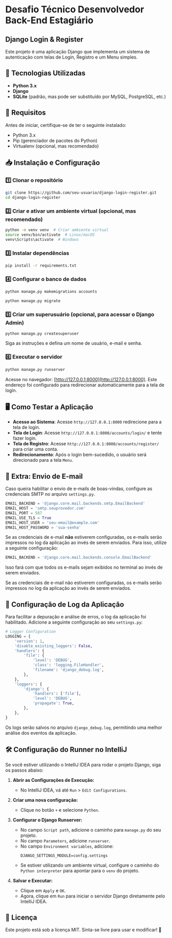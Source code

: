 # Desafio Técnico Desenvolvedor Back-End Estagiário

## Django Login & Register

Este projeto é uma aplicação Django que implementa um sistema de autenticação com telas de Login, Registro e um Menu simples.

## 🚀 Tecnologias Utilizadas

- **Python 3.x**
- **Django**
- **SQLite** (padrão, mas pode ser substituído por MySQL, PostgreSQL, etc.)

## 📌 Requisitos

Antes de iniciar, certifique-se de ter o seguinte instalado:

- Python 3.x
- Pip (gerenciador de pacotes do Python)
- Virtualenv (opcional, mas recomendado)

## 📥 Instalação e Configuração

### 1️⃣ Clonar o repositório

```sh
git clone https://github.com/seu-usuario/django-login-register.git
cd django-login-register
```

### 2️⃣ Criar e ativar um ambiente virtual (opcional, mas recomendado)

```sh
python -m venv venv  # Criar ambiente virtual
source venv/bin/activate  # Linux/macOS
venv\Scripts\activate  # Windows
```

### 3️⃣ Instalar dependências

```sh
pip install -r requirements.txt
```

### 4️⃣ Configurar o banco de dados

```sh
python manage.py makemigrations accounts
```

```sh
python manage.py migrate
```

### 5️⃣ Criar um superusuário (opcional, para acessar o Django Admin)

```sh
python manage.py createsuperuser
```

Siga as instruções e defina um nome de usuário, e-mail e senha.

### 6️⃣ Executar o servidor

```sh
python manage.py runserver
```

Acesse no navegador: [http://127.0.0.1:8000](http://127.0.0.1:8000). Este endereço foi configurado para redirecionar automaticamente para a tela de login.

## 🖥️ Como Testar a Aplicação

- **Acesso ao Sistema**: Acesse `http://127.0.0.1:8000` redirecione para a tela de login.
- **Tela de Login**: Acesse `http://127.0.0.1:8000/accounts/login/` e tente fazer login.
- **Tela de Registro**: Acesse `http://127.0.0.1:8000/accounts/register/` para criar uma conta.
- **Redirecionamento**: Após o login bem-sucedido, o usuário será direcionado para a tela `Menu`.

## 📧 Extra: Envio de E-mail

Caso queira habilitar o envio de e-mails de boas-vindas, configure as credenciais SMTP no arquivo `settings.py`.

```python
EMAIL_BACKEND = 'django.core.mail.backends.smtp.EmailBackend'
EMAIL_HOST = 'smtp.seuprovedor.com'
EMAIL_PORT = 587
EMAIL_USE_TLS = True
EMAIL_HOST_USER = 'seu-email@example.com'
EMAIL_HOST_PASSWORD = 'sua-senha'
```

Se as credenciais de e-mail **não** estiverem configuradas, os e-mails serão impressos no log da aplicação ao invés de serem enviados. Para isso, utilize a seguinte configuração:

```python
EMAIL_BACKEND = 'django.core.mail.backends.console.EmailBackend'
```

Isso fará com que todos os e-mails sejam exibidos no terminal ao invés de serem enviados.


Se as credenciais de e-mail não estiverem configuradas, os e-mails serão impressos no log da aplicação ao invés de serem enviados.


## 📝 Configuração de Log da Aplicação

Para facilitar a depuração e análise de erros, o log da aplicação foi habilitado. Adicione a seguinte configuração ao seu `settings.py`:

```python
# Logger Configuration
LOGGING = {
    'version': 1,
    'disable_existing_loggers': False,
    'handlers': {
        'file': {
            'level': 'DEBUG',
            'class': 'logging.FileHandler',
            'filename': 'django_debug.log',
        },
    },
    'loggers': {
        'django': {
            'handlers': ['file'],
            'level': 'DEBUG',
            'propagate': True,
        },
    },
}
```

Os logs serão salvos no arquivo `django_debug.log`, permitindo uma melhor análise dos eventos da aplicação.

## 🛠️ Configuração do Runner no IntelliJ

Se você estiver utilizando o IntelliJ IDEA para rodar o projeto Django, siga os passos abaixo:

1. **Abrir as Configurações de Execução:**
   - No IntelliJ IDEA, vá até `Run` > `Edit Configurations`.

2. **Criar uma nova configuração:**
   - Clique no botão `+` e selecione `Python`.

3. **Configurar o Django Runserver:**
   - No campo `Script path`, adicione o caminho para `manage.py` do seu projeto.
   - No campo `Parameters`, adicione `runserver`.
   - No campo `Environment variables`, adicione:
     ```
     DJANGO_SETTINGS_MODULE=config.settings
     ```
   - Se estiver utilizando um ambiente virtual, configure o caminho do `Python interpreter` para apontar para o `venv` do projeto.

4. **Salvar e Executar:**
   - Clique em `Apply` e `OK`.
   - Agora, clique em `Run` para iniciar o servidor Django diretamente pelo IntelliJ IDEA.

## 📜 Licença

Este projeto está sob a licença MIT. Sinta-se livre para usar e modificar! 🚀

